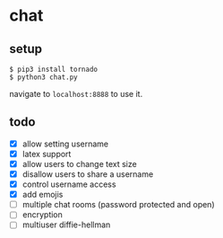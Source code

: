 # chat

## setup

```
$ pip3 install tornado
$ python3 chat.py
```
navigate to `localhost:8888` to use it.

## todo

- [x] allow setting username
- [x] latex support
- [x] allow users to change text size
- [x] disallow users to share a username
- [x] control username access
- [x] add emojis
- [ ] multiple chat rooms (password protected and open)
- [ ] encryption
- [ ] multiuser diffie-hellman
